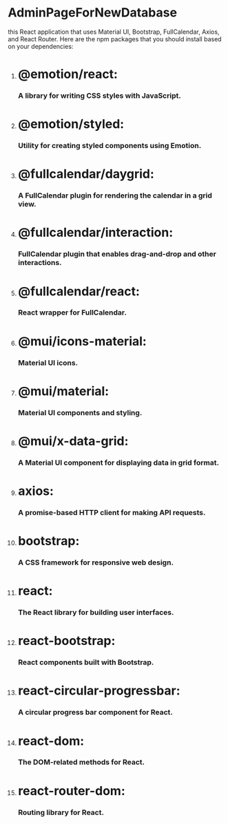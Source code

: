 <h1><strong>AdminPageForNewDatabase</strong></h1>

this  React application that uses
Material UI, 
Bootstrap, 
FullCalendar, 
Axios, 
and React Router. 
Here are the npm packages that you should install based on your dependencies:

1. <h1>@emotion/react:</h1> <h3>A library for writing CSS styles with JavaScript.</h3>
2. <h1>@emotion/styled:</h1> <h3>Utility for creating styled components using Emotion.</h3>
3. <h1>@fullcalendar/daygrid:</h1> <h3>A FullCalendar plugin for rendering the calendar in a grid view.</h3>
4. <h1>@fullcalendar/interaction:</h1> <h3>FullCalendar plugin that enables drag-and-drop and other interactions.</h3>
5. <h1>@fullcalendar/react:</h1> <h3>React wrapper for FullCalendar.</h3>
6. <h1>@mui/icons-material:</h1> <h3>Material UI icons.</h3>
7. <h1>@mui/material:</h1> <h3>Material UI components and styling.</h3>
8. <h1>@mui/x-data-grid:</h1> <h3>A Material UI component for displaying data in grid format.</h3>
9. <h1>axios:</h1> <h3>A promise-based HTTP client for making API requests.</h3>
10. <h1>bootstrap:</h1> <h3>A CSS framework for responsive web design.</h3>
11. <h1>react:</h1> <h3>The React library for building user interfaces.</h3>
12. <h1>react-bootstrap:</h1> <h3>React components built with Bootstrap.</h3>
13. <h1>react-circular-progressbar:</h1> <h3>A circular progress bar component for React.</h3>
14. <h1>react-dom:</h1> <h3>The DOM-related methods for React.</h3>
15. <h1>react-router-dom:</h1> <h3>Routing library for React.</h3>
